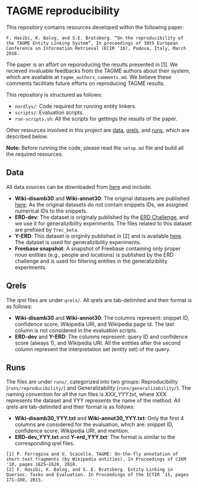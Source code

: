 TAGME reproducibility
=====================

This repository contains resources developed within the following paper:

	F. Hasibi, K. Balog, and S.E. Bratsberg. “On the reproducibility of  the TAGME Entity Linking System”, In proceedings of 38th European Conference on Information Retrieval (ECIR ’16), Padova, Italy, March 2016.
	
The paper is an affort on reporoducing the results presented in [1].
We recieved invaluable feedbacks from the TAGME authors about their system, which are available at ``tagme_authors_comments.md``.
We believe these comments facilitate future efforts on reproducing TAGME results.


This repository is structured as follows:
  
- `nordlys/`: Code required for running entity linkers.
- `scripts/`: Evaluation scripts.
- `run-scripts.sh`: All the scripts for gettings the results of the paper.

Other resources involved in this project are [data](http://hasibi.com/files/res/data.tar.gz), [qrels](http://hasibi.com/files/res/qrels.tar.gz), and [runs](http://hasibi.com/files/res/runs.tar.gz), which are described below.

**Note:** Before running the code, please read the `setup.md` file and build all the required resources.


## Data

All data sources can be downloaded from [here](http://hasibi.com/files/res/data.tar.gz) and include:

  - **Wiki-disamb30** and **Wiki-annot30**: The original datasets are published [here](http://acube.di.unipi.it/tagme-dataset/). As the original datasets do not contain snippets IDs, we assigned numerical IDs to the snippets.
  - **ERD-dev**: The dataset is originaly published by the [ERD Challenge](http://web-ngram.research.microsoft.com/ERD2014), and we use it for generalizibility experiments. The files related to this dataset are prefixed by `Trec_beta`.
  - **Y-ERD**: This dataset is originily published in [2] and is available [here](http://bit.ly/ictir2015-elq). The dataset is used for generalizibility experiments.
  - **Freebase snapshot**: A snapshot of Freebase containing only proper noun entities (e.g., people and locations) is published by the ERD challenge and is used for filtering entities in the generalizibility experiments.


## Qrels

The qrel files are under ``qrels/``. All qrels are tab-delimited and their format is as follows:

  - **Wiki-disamb30** and **Wiki-annot30**: The columns represent: snippet ID, confidence score, Wikipedia URI, and Wikipedia page id. The last column is not considered in the evaluation scripts.
  - **ERD-dev** and **Y-ERD**: The columns represent: query ID and confidence score (always 1), and Wikipedia URI. All the entities after the second column represent the interpretation set (entity set) of the query.



## Runs

The files are under ``runs/``, categorized into two groups: Reproducibility (``runs/reproducibility/``) and Generalizability (``runs/generalizability/``). The naming convention for all the run files is *XXX_YYY.txt*, where XXX represents the dataset and YYY represents the name of the method. All qrels are tab-delimited and their format is as follows:

  - **Wiki-disamb30_YYY.txt** and **Wiki-annot30_YYY.txt**: Only the first 4 columns are considered for the evaluation, which are: snippet ID, confidence score, Wikipedia URI, and mention.
  - **ERD-dev_YYY.txt** and **Y-erd_YYY.txt**: The format is similar to the corresponding qrel files.


```
[1] P. Ferragina and U. Scaiella. TAGME: On-the-fly annotation of short text fragments (by Wikipedia entities). In Proceedings of CIKM '10, pages 1625–1628, 2010.
[2] F. Hasibi, K. Balog, and S. E. Bratsberg. Entity Linking in Queries: Tasks and Evaluation. In Proceedings of the ICTIR ’15, pages 171–180, 2015.
```